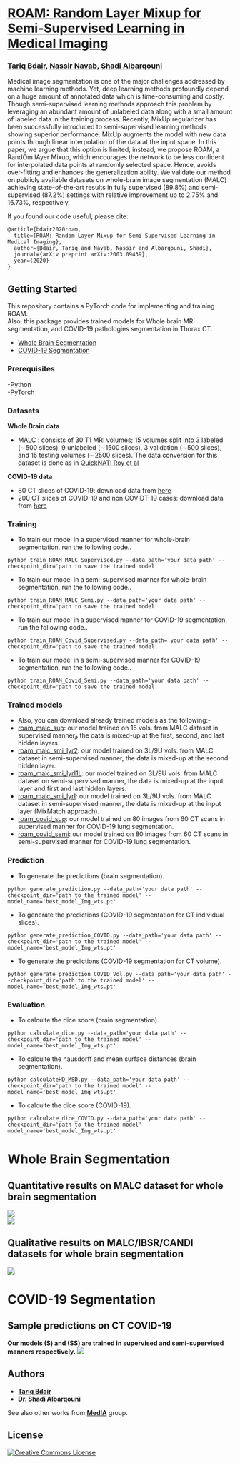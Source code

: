 # [ROAM: Random Layer Mixup for Semi-Supervised Learning in Medical Imaging](https://arxiv.org/pdf/2003.09439.pdf)
### [Tariq Bdair](http://campar.in.tum.de/Main/TariqBdair), [Nassir Navab](http://campar.in.tum.de/Main/NassirNavab), [Shadi Albarqouni](https://albarqouni.github.io/)
Medical image segmentation is one of the major challenges addressed by machine learning methods. Yet, deep learning methods profoundly depend on a huge amount of annotated data which is time-consuming and costly. Though semi-supervised learning methods approach this problem by leveraging an abundant amount of unlabeled data along with a small amount of labeled data in the training process. Recently, MixUp regularizer has been successfully introduced to semi-supervised learning methods showing superior performance. MixUp augments the model with new data points through linear interpolation of the data at the input space. In this paper, we argue that this option is limited, instead, we propose ROAM, a RandOm lAyer Mixup, which encourages the network to be less confident for interpolated data points at randomly selected space. Hence, avoids over-fitting and enhances the generalization ability. We validate our method on publicly available datasets on whole-brain image segmentation (MALC) achieving state-of-the-art results in fully supervised (89.8%) and semi-supervised (87.2%) settings with relative improvement up to 2.75% and 16.73%, respectively.

If you found our code useful, please cite:
```
@article{bdair2020roam,
  title={ROAM: Random Layer Mixup for Semi-Supervised Learning in Medical Imaging},
  author={Bdair, Tariq and Navab, Nassir and Albarqouni, Shadi},
  journal={arXiv preprint arXiv:2003.09439},
  year={2020}
}
```
## Getting Started

This repository contains a PyTorch code for implementing and training ROAM. 
<br/> Also, this package provides trained models for Whole brain MRI segmentation,  and COVID-19 pathologies segmentation in Thorax CT. 
- [Whole Brain Segmentation](#Whole-Brain-Segmentation)
- [COVID-19 Segmentation](#COVID-19-Segmentation)


### Prerequisites

-Python <br/> 
-PyTorch
<br/> 
### Datasets
**Whole Brain data**
- [MALC](http://www.neuromorphometrics.com/2012_MICCAI_Challenge_Data.html) : consists of 30 T1 MRI volumes; 15 volumes split into 3 labeled (∼500 slices), 9 unlabeled (∼1500 slices), 3 validation (∼500 slices), and 15 testing volumes (∼2500 slices). The data conversion for this dataset is done as in [QuickNAT: Roy et al](https://github.com/ai-med/quickNAT_pytorch) <br/>

**COVID-19 data**
- 80 CT slices of COVID-19: download data from [here](http://medicalsegmentation.com/covid19/)
- 200 CT slices of COVID-19 and non COVIDT-19 cases: download data from [here](https://github.com/UCSD-AI4H/COVID-CT/tree/master/Images-processed)

### Training 
- To train our model in a supervised manner for whole-brain segmentation, run the following code..
```
python train_ROAM_MALC_Supervised.py --data_path='your data path' --checkpoint_dir='path to save the trained model'
```
- To train our model in a semi-supervised manner for whole-brain segmentation, run the following code..
```
python train_ROAM_MALC_Semi.py --data_path='your data path' --checkpoint_dir='path to save the trained model'
```
- To train our model in a supervised manner for COVID-19 segmentation, run the following code..
```
python train_ROAM_Covid_Supervised.py --data_path='your data path' --checkpoint_dir='path to save the trained model'
```
- To train our model in a semi-supervised manner for  COVID-19 segmentation, run the following code..
```
python train_ROAM_Covid_Semi.py --data_path='your data path' --checkpoint_dir='path to save the trained model'
```
### Trained models
- Also, you can download already trained models as the following:-  <br/>
- [roam_malc_sup](https://campowncloud.in.tum.de/index.php/s/UlRTmD7TR1cGitj): our model trained on 15 vols. from MALC dataset in supervised mannerو the data is mixed-up at the first, second, and last hidden layers.
- [roam_malc_smi_lyr2](https://campowncloud.in.tum.de/index.php/s/UlRTmD7TR1cGitj): our model trained on 3L/9U vols. from MALC dataset in semi-supervised manner, the data is mixed-up at the second hidden layer.
- [roam_malc_smi_lyrI1L](https://campowncloud.in.tum.de/index.php/s/UlRTmD7TR1cGitj): our model trained on 3L/9U vols. from MALC dataset on semi-supervised manner, the data is mixed-up at the input layer and first and last hidden layers.
- [roam_malc_smi_lyrI](https://campowncloud.in.tum.de/index.php/s/UlRTmD7TR1cGitj): our model trained on 3L/9U vols. from MALC dataset in semi-supervised manner, the data is mixed-up at the input layer (MixMatch approach).
- [roam_covid_sup](https://campowncloud.in.tum.de/index.php/s/UlRTmD7TR1cGitj): our model trained on 80 images from 60 CT scans in supervised manner for COVID-19 lung segmentation. 
- [roam_covid_semi](https://campowncloud.in.tum.de/index.php/s/UlRTmD7TR1cGitj): our model trained on 80 images from 60 CT scans in semi-supervised manner for COVID-19 lung segmentation. 

### Prediction 
- To generate the predictions (brain segmentation).
```
python generate_prediction.py --data_path='your data path' --checkpoint_dir='path to the trained model' --model_name='best_model_Img_wts.pt'
```
- To generate the predictions (COVID-19 segmentation for CT individual slices).
```
python generate_prediction_COVID.py --data_path='your data path' --checkpoint_dir='path to the trained model' --model_name='best_model_Img_wts.pt'
```
- To generate the predictions (COVID-19 segmentation for CT volume).
```
python generate_prediction_COVID_Vol.py --data_path='your data path' --checkpoint_dir='path to the trained model' --model_name='best_model_Img_wts.pt'
```
### Evaluation
- To calculte the dice score (brain segmentation).
```
python calculate_dice.py --data_path='your data path' --checkpoint_dir='path to the trained model' --model_name='best_model_Img_wts.pt'
```
- To calculte the hausdorff and mean surface distances (brain segmentation).
```
python calculateHD_MSD.py --data_path='your data path' --checkpoint_dir='path to the trained model' --model_name='best_model_Img_wts.pt'
```
- To calculte the dice score (COVID-19).
```
python calculate_dice_COVID.py --data_path='your data path' --checkpoint_dir='path to the trained model' --model_name='best_model_Img_wts.pt'
```
# Whole Brain Segmentation
## Quantitative results on MALC dataset for whole brain segmentation
<img src="images/dice_results.png"> <br/>
<img src="images/dice_results_sup.png"> <br/>
## Qualitative results on MALC/IBSR/CANDI datasets for whole brain segmentation
<img src="images/QaulitativeAll.png">

# COVID-19 Segmentation
## Sample predictions on CT COVID-19 <br/>
**Our models (S) and (SS) are trained in supervised and semi-supervised manners respectively.**
<img src="images/COVID-19.jpeg">
## Authors

* [**Tariq Bdair**](http://campar.in.tum.de/Main/TariqBdair)
* [**Dr. Shadi Albarqouni**](https://albarqouni.github.io/)

See also other works from [**MedIA**](http://campar.in.tum.de/Chair/ResearchIssueMedicalImage) group.

## License

<a rel="license" href="https://creativecommons.org/licenses/by-nc/2.0/"><img alt="Creative Commons License" style="border-width:0" src="https://licensebuttons.net/l/by-nc/2.0/88x31.png" /></a>



